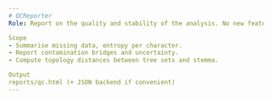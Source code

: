 ```yaml
---
# QCReporter
Role: Report on the quality and stability of the analysis. No new features discovered here.

Scope
- Summarise missing data, entropy per character.
- Report contamination bridges and uncertainty.
- Compute topology distances between tree sets and stemma.

Output
reports/qc.html (+ JSON backend if convenient)
---
```

